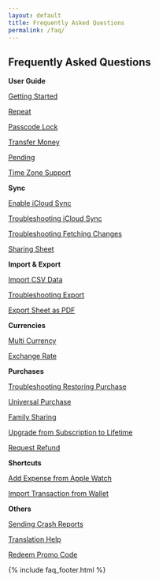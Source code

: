 ```yaml
---
layout: default
title: Frequently Asked Questions
permalink: /faq/
---
```


<h2>Frequently Asked Questions</h2>

<div class="row">
    <div class="col-sm">
        <p><strong>User Guide</strong></p>
        <p><i class="bi-file-text me-1"></i><a href="/faq/getting-started">Getting Started</a></p>
        <p><i class="bi-file-text me-1"></i><a href="/faq/repeat">Repeat</a></p>
        <p><i class="bi-file-text me-1"></i><a href="/faq/passcode-lock">Passcode Lock</a></p>
        <p><i class="bi-file-text me-1"></i><a href="/faq/transfer-money">Transfer Money</a></p>
        <p><i class="bi-file-text me-1"></i><a href="/faq/pending">Pending</a></p>
        <p><i class="bi-file-text me-1"></i><a href="/faq/time-zone-support">Time Zone Support</a></p>
    </div>
    <div class="col-sm">
        <p><strong>Sync</strong></p>
        <p><i class="bi-file-text me-1"></i><a href="/faq/enable-icloud-sync">Enable iCloud Sync</a></p>
        <p><i class="bi-file-text me-1"></i><a href="/faq/troubleshooting-icloud-sync">Troubleshooting iCloud Sync</a></p>
        <p><i class="bi-file-text me-1"></i><a href="/faq/troubleshooting-fetching-changes">Troubleshooting Fetching Changes</a></p>
        <p><i class="bi-file-text me-1"></i><a href="/faq/sharing-sheet">Sharing Sheet</a></p>
    </div>
</div>

<div class="row">
    <div class="col-sm">
        <p><strong>Import & Export</strong></p>
        <p><i class="bi-file-text me-1"></i><a href="/faq/import-csv-data">Import CSV Data</a></p> 
        <p><i class="bi-file-text me-1"></i><a href="/faq/troubleshooting-export">Troubleshooting Export</a></p>
        <p><i class="bi-file-text me-1"></i><a href="/faq/export-sheet-as-pdf">Export Sheet as PDF</a></p> 
    </div>
    <div class="col-sm">
        <p><strong>Currencies</strong></p>
        <p><i class="bi-file-text me-1"></i><a href="/faq/multi-currency">Multi Currency</a></p>
        <p><i class="bi-file-text me-1"></i><a href="/faq/exchange-rate">Exchange Rate</a></p>
    </div>
</div>

<div class="row">
    <div class="col-sm">
        <p><strong>Purchases</strong></p>
        <p><i class="bi-file-text me-1"></i><a href="/faq/troubleshooting-restoring-purchase">Troubleshooting Restoring Purchase</a></p>
        <p><i class="bi-file-text me-1"></i><a href="/faq/universal-purchase">Universal Purchase</a></p>
        <p><i class="bi-file-text me-1"></i><a href="/faq/family-sharing">Family Sharing</a></p>
        <p><i class="bi-file-text me-1"></i><a href="/faq/upgrade-from-subscription-to-lifetime">Upgrade from Subscription to Lifetime</a></p>
        <p><i class="bi-file-text me-1"></i><a href="/faq/request-refund">Request Refund</a></p>
    </div>
    <div class="col-sm">
        <p><strong>Shortcuts</strong></p>
        <p><i class="bi-file-text me-1"></i><a href="/faq/add-expense-from-apple-watch">Add Expense from Apple Watch</a></p>
        <p><i class="bi-file-text me-1"></i><a href="/faq/import-transaction-from-wallet">Import Transaction from Wallet</a></p>
    </div>
</div>

<div class="row">
    <div class="col-sm">
        <p><strong>Others</strong></p>
        <p><i class="bi-file-text me-1"></i><a href="/faq/sending-crash-reports">Sending Crash Reports</a></p>
        <p><i class="bi-file-text me-1"></i><a href="/faq/translation-help">Translation Help</a></p>
        <p><i class="bi-file-text me-1"></i><a href="/faq/redeem-promo-code">Redeem Promo Code</a></p>
    </div>
</div>

{% include faq_footer.html %}
